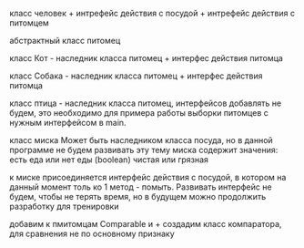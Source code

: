 
класс человек + интрефейс действия с посудой + интрефейс действия с питомцем

абстрактный класс питомец

класс Кот - наследник класса питомец  + интерфес действия питомца 

класс Собака - наследник класса питомец + интерфес действия питомца

класс птица - наследник класса питомец, интерфейсов добавлять не будем, это необходимо для примера работы выборки питомцев с нужным интерфейсом в main.

класс миска 
Может быть наследником класса посуда, но в данной программе не будем развивать эту тему
миска содержит значения:
есть еда или нет еды (boolean)
чистая или грязная

к миске присоединяется интерфейс действия с посудой, в котором на данный момент толь ко 1 метод - помыть. Развивать интерфейс не будем, чтобы не терять время, но в будущем можно продолжить разработку для тренировки

добавим к пмитомцам Comparable
и + создадим класс компаратора, для сравнения не по основному признаку